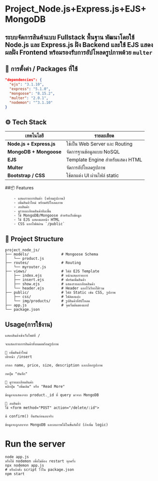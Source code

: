 # Project_Node.js+Express.js+EJS+ MongoDB
ระบบจัดการสินค้าแบบ Fullstack พื้นฐาน พัฒนาโดยใช้ Node.js และ Express.js ฝั่ง Backend และใช้ EJS แสดงผลฝั่ง Frontend พร้อมรองรับการอัปโหลดรูปภาพด้วย `multer`
---
## 🧰 การตั้งค่า / Packages ที่ใช้

```json
"dependencies": {
  "ejs": "3.1.10",
  "express": "5.1.0",
  "mongoose": "8.15.2",
  "multer": "2.0.1",
  "nodemon": "^3.1.10"
}
```

## ⚙️ Tech Stack
| เทคโนโลยี                | รายละเอียด                      |
| ------------------------ | ------------------------------- |
| **Node.js + Express.js** | ใช้เป็น Web Server และ Routing  |
| **MongoDB + Mongoose**   | จัดการฐานข้อมูลแบบ NoSQL        |
| **EJS**                  | Template Engine สำหรับแสดง HTML |
| **Multer**               | จัดการอัปโหลดรูปภาพ             |
| **Bootstrap / CSS**      | ใช้ตกแต่ง UI ผ่านไฟล์ static    |


##📦 Features
```
    - แสดงรายการสินค้า (พร้อมรูปภาพ)
    - เพิ่มสินค้าใหม่ พร้อมอัปโหลดภาพ
    - ลบสินค้า
    - ดูรายละเอียดสินค้าทีละชิ้น
    - ใช้ MongoDB/Mongoose สำหรับเก็บข้อมูล
    - ใช้ EJS แสดงผลหน้า HTML
    - CSS แยกไฟล์ผ่าน `/public`
```


## 📁 Project Structure
```
project_node_js/
├── models/               # Mongoose Schema
│   └── product.js
├── routes/               # Routing
│   └── myrouter.js
├── views/                # ไฟล์ EJS Template
│   ├── index.ejs         # หน้าแสดงรายการ
│   ├── insert.ejs        # ฟอร์มเพิ่มสินค้า
│   ├── show.ejs          # แสดงรายละเอียดสินค้า
│   └── header.ejs        # Header แยกไว้เรียกใช้รวม
├── public/               # ไฟล์ Static เช่น CSS, รูปภาพ
│   ├── css/              # ไฟล์ตกแต่ง
│   └── img/products/     # รูปสินค้าที่อัปโหลด
├── app.js                # จุดเริ่มต้นของแอป
└── package.json
```

## Usage(การใช้งาน)
```
แสดงสินค้าเข้าเว็บไซต์ที่ /

จะแสดงรายการสินค้าทั้งหมดพร้อมรูปภาพ

🔹 เพิ่มสินค้าใหม่
เข้าหน้า /insert

กรอก name, price, size, description และเลือกรูปภาพ

กดปุ่ม "บันทึก"

🔹 ดูรายละเอียดสินค้า
คลิกปุ่ม "เพิ่มเติม" หรือ "Read More"

ข้อมูลจะแสดงจาก product._id ที่ query มาจาก MongoDB

🔹 ลบสินค้า
ใช้ <form method="POST" action="/delete/:id">

มี confirm() ยืนยันก่อนลบจริง

ข้อมูลจะถูกลบจาก MongoDB และลบภาพได้ในขั้นถัดไป (ถ้าเพิ่ม logic)
```

# Run the server
```
node app.js
หรือใช้ nodemon เพื่อไม่ต้อง restart ทุกครั้ง
npx nodemon app.js
# หรือถ้าตั้ง script ไว้ใน package.json
npm start
```

